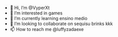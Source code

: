 - 👋 Hi, I’m @VyperXt
- 👀 I’m interested in games
- 🌱 I’m currently learning  ensino medio
- 💞️ I’m looking to collaborate on  sequisu    brinks kkk
 - 📫 How to reach me  @luffyzadaexe

<!---
VyperXt/VyperXt is a ✨ special ✨ repository because its `README.md` (this file) appears on your GitHub profile.
You can click the Preview link to take a look at your changes.
--->
